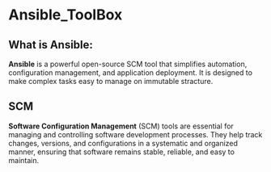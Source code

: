 # Ansible_ToolBox

## What is Ansible:
**Ansible** is a powerful open-source SCM tool that simplifies automation, configuration management, and application deployment. It is designed to make complex tasks easy to manage on immutable stracture.

## SCM
**Software Configuration Management** (SCM) tools are essential for managing and controlling software development processes. They help track changes, versions, and configurations in a systematic and organized manner, ensuring that software remains stable, reliable, and easy to maintain.